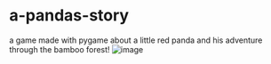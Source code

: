 # a-pandas-story
a game made with pygame about a little red panda and his adventure through the bamboo forest!
![image](https://user-images.githubusercontent.com/97820338/221708759-b3b21f81-17cc-4b9d-9a57-68048f585ebe.png)
